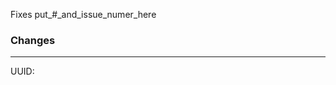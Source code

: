 [//]: # (Note: See http://habitica.fandom.com/wiki/Using_Your_Local_Install_to_Modify_Habitica%27s_Website_and_API for more info)

[//]: # (Put Issue # here, if applicable. This will automatically close the issue if your PR is merged in)
Fixes put_#_and_issue_numer_here

### Changes
[//]: # (Describe the changes that were made in detail here. Include pictures if necessary)



[//]: # (Put User ID in here - found on the Habitica website at User Icon > Settings > API)

----
UUID: 

